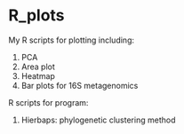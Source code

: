 # R_plots

My R scripts for plotting including:

1. PCA
2. Area plot
3. Heatmap
4. Bar plots for 16S metagenomics


R scripts for program:
1. Hierbaps: phylogenetic clustering method
